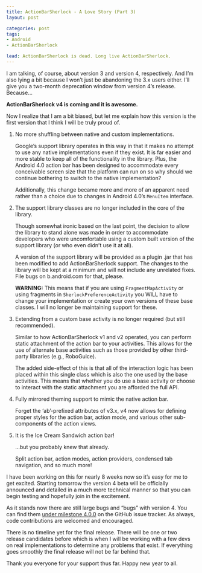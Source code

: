 ```yaml
---
title: ActionBarSherlock - A Love Story (Part 3)
layout: post

categories: post
tags:
- Android
- ActionBarSherlock

lead: ActionBarSherlock is dead. Long live ActionBarSherlock.
---
```


I am talking, of course, about version 3 and version 4, respectively. And I’m also lying a bit because I won’t just be abandoning the 3.x users either. I’ll give you a two-month deprecation window from version 4’s release. Because…

**ActionBarSherlock v4 is coming and it is awesome.**

Now I realize that I am a bit biased, but let me explain how this version is the first version that I think I will be truly proud of.

 1. No more shuffling between native and custom implementations.

    Google’s support library operates in this way in that it makes no attempt to use any native implementations even if they exist. It is far easier and more stable to keep all of the functionality in the library. Plus, the Android 4.0 action bar has been designed to accommodate every conceivable screen size that the platform can run on so why should we continue bothering to switch to the native implementation?

    Additionally, this change became more and more of an apparent need rather than a choice due to changes in Android 4.0’s `MenuItem` interface.

 2. The support library classes are no longer included in the core of the library.

    Though somewhat ironic based on the last point, the decision to allow the library to stand alone was made in order to accommodate developers who were uncomfortable using a custom built version of the support library (or who even didn’t use it at all).

    A version of the support library will be provided as a plugin .jar that has been modified to add ActionBarSherlock support. The changes to the library will be kept at a minimum and will not include any unrelated fixes. File bugs on b.android.com for that, please.

    **WARNING:** This means that if you are using `FragmentMapActivity` or using fragments in `SherlockPreferenceActivity` you WILL have to change your implementation or create your own versions of these base classes. I will no longer be maintaining support for these.

 3. Extending from a custom base activity is no longer required (but still recommended).

    Similar to how ActionBarSherlock v1 and v2 operated, you can perform static attachment of the action bar to your activities. This allows for the use of alternate base activities such as those provided by other third-party libraries (e.g., RoboGuice).

    The added side-effect of this is that all of the interaction logic has been placed within this single class which is also the one used by the base activities. This means that whether you do use a base activity or choose to interact with the static attachment you are afforded the full API.

 4. Fully mirrored theming support to mimic the native action bar.

    Forget the ‘ab’-prefixed attributes of v3.x, v4 now allows for defining proper styles for the action bar, action mode, and various other sub-components of the action views.

 5. It is the Ice Cream Sandwich action bar!

    …but you probably knew that already.

     Split action bar, action modes, action providers, condensed tab navigation, and so much more!

I have been working on this for nearly 8 weeks now so it’s easy for me to get excited. Starting tomorrow the version 4 beta will be officially announced and detailed in a much more technical manner so that you can begin testing and hopefully join in the excitement.

As it stands now there are still large bugs and “bugs” with version 4. You can find them [under milestone 4.0.0](https://github.com/JakeWharton/ActionBarSherlock/issues?milestone=4&state=open) on the GitHub issue tracker. As always, code contributions are welcomed and encouraged.

There is no timeline yet for the final release. There will be one or two release candidates before which is when I will be working with a few devs on real implementations to determine any problems that exist. If everything goes smoothly the final release will not be far behind that.

Thank you everyone for your support thus far. Happy new year to all.
